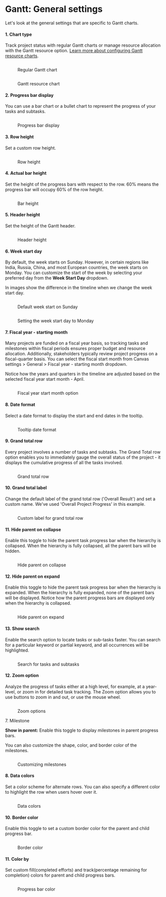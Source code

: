 # Gantt: General settings

Let's look at the general settings that are specific to Gantt charts.

#### 1. Chart type

Track project status with regular Gantt charts or manage resource allocation with the Gantt resource option. [Learn more about configuring Gantt resource charts](../gantt-resource.md).

<div><figure><img src="../../.gitbook/assets/image (37).png" alt=""><figcaption><p>Regular Gantt chart</p></figcaption></figure> <figure><img src="../../.gitbook/assets/2025-04-03_16h30_31.png" alt=""><figcaption><p>Gantt resource chart</p></figcaption></figure></div>

#### 2. Progress bar display

You can use a bar chart or a bullet chart to represent the progress of your tasks and subtasks.

<figure><img src="../../.gitbook/assets/image (38).png" alt=""><figcaption><p>Progress bar display</p></figcaption></figure>

#### 3. Row height

Set a custom row height.

<figure><img src="../../.gitbook/assets/image (122).png" alt=""><figcaption><p>Row height</p></figcaption></figure>

#### 4. Actual bar height

Set the height of the progress bars with respect to the row. 60% means the progress bar will occupy 60% of the row height.

<figure><img src="../../.gitbook/assets/image (123).png" alt=""><figcaption><p>Bar height</p></figcaption></figure>

#### 5. Header height

Set the height of the Gantt header.

<figure><img src="../../.gitbook/assets/image (124).png" alt=""><figcaption><p>Header height</p></figcaption></figure>

#### 6. Week start day

By default, the week starts on Sunday. However, in certain regions like India, Russia, China, and most European countries, the week starts on Monday. You can customize the start of the week by selecting your preferred day from the **Week Start Day** dropdown.&#x20;

In images show the difference in the timeline when we change the week start day.

<div><figure><img src="../../.gitbook/assets/image (1999).png" alt=""><figcaption><p>Default week start on Sunday</p></figcaption></figure> <figure><img src="../../.gitbook/assets/2025-04-03_17h43_15.png" alt=""><figcaption><p>Setting the week start day to Monday</p></figcaption></figure></div>

#### 7. Fiscal year - starting month

Many projects are funded on a fiscal year basis, so tracking tasks and milestones within fiscal periods ensures proper budget and resource allocation. Additionally, stakeholders typically review project progress on a fiscal-quarter basis. You can select the fiscal start month from Canvas settings > General > Fiscal year - starting month dropdown.

Notice how the years and quarters in the timeline are adjusted based on the selected fiscal year start month - April.

<figure><img src="../../.gitbook/assets/image (1998).png" alt=""><figcaption><p>Fiscal year start month option</p></figcaption></figure>

#### 8. Date format

Select a date format to display the start and end dates in the tooltip.

<figure><img src="../../.gitbook/assets/image (1901).png" alt=""><figcaption><p>Tooltip date format</p></figcaption></figure>

#### 9. Grand total row

Every project involves a number of tasks and subtasks. The Grand Total row option enables you to immediately gauge the overall status of the project - it displays the cumulative progress of all the tasks involved.

<figure><img src="../../.gitbook/assets/image (2001).png" alt=""><figcaption><p>Grand total row</p></figcaption></figure>

#### 10. Grand total label

Change the default label of the grand total row ('Overall Result') and set a custom name. We've used 'Overall Project Progress' in this example.

<figure><img src="../../.gitbook/assets/image (2002).png" alt=""><figcaption><p>Custom label for grand total row</p></figcaption></figure>

#### 11. Hide parent on collapse

Enable this toggle to hide the parent task progress bar when the hierarchy is collapsed. When the hierarchy is fully collapsed, all the parent bars will be hidden.

<figure><img src="../../.gitbook/assets/Untitled Project.gif" alt=""><figcaption><p>Hide parent on collapse</p></figcaption></figure>

#### 12. Hide parent on expand

Enable this toggle to hide the parent task progress bar when the hierarchy is expanded. When the hierarchy is fully expanded, none of the parent bars will be displayed. Notice how the parent progress bars are displayed only when the hierarchy is collapsed.

<figure><img src="../../.gitbook/assets/Untitled Project (1).gif" alt=""><figcaption><p>Hide parent on expand</p></figcaption></figure>

#### 13. Show search

Enable the search option to locate tasks or sub-tasks faster. You can search for a particular keyword or partial keyword, and all occurrences will be highlighted.

<figure><img src="../../.gitbook/assets/image (2003).png" alt=""><figcaption><p>Search for tasks and subtasks</p></figcaption></figure>

#### 12. Zoom option

Analyze the progress of tasks either at a high level, for example, at a year-level, or zoom in for detailed task tracking. The Zoom option allows you to use buttons to zoom in and out, or use the mouse wheel.

<figure><img src="../../.gitbook/assets/image (35).png" alt=""><figcaption><p>Zoom options</p></figcaption></figure>

7\. Milestone

**Show in parent:** Enable this toggle to display milestones in parent progress bars.

You can also customize the shape, color, and border color of the milestones.

<figure><img src="../../.gitbook/assets/image (1904).png" alt=""><figcaption><p>Customizing milestones</p></figcaption></figure>

#### 8. Data colors

Set a color scheme for alternate rows. You can also specify a different color to highlight the row when users hover over it.

<figure><img src="../../.gitbook/assets/image (1905).png" alt=""><figcaption><p>Data colors</p></figcaption></figure>

#### 10. Border color

Enable this toggle to set a custom border color for the parent and child progress bar.

<figure><img src="../../.gitbook/assets/image (1906).png" alt=""><figcaption><p>Border color</p></figcaption></figure>

#### 11. Color by

Set custom fill(completed efforts) and track(percentage remaining for completion) colors for parent and child progress bars.

<figure><img src="../../.gitbook/assets/image (1907).png" alt=""><figcaption><p>Progress bar color</p></figcaption></figure>
